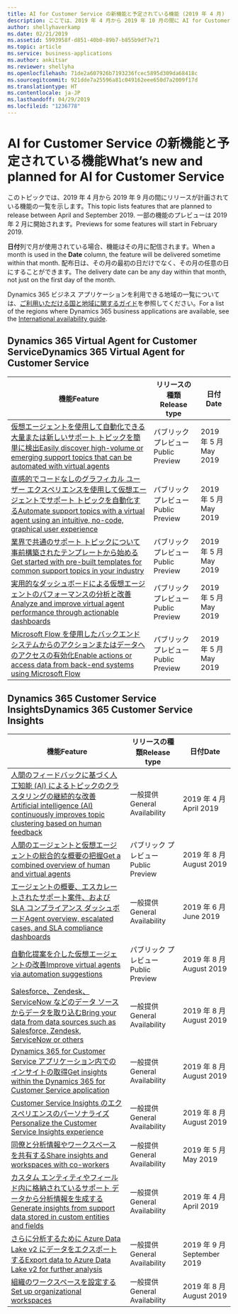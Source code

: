 ```yaml
---
title: AI for Customer Service の新機能と予定されている機能 (2019 年 4 月)
description: ここでは、2019 年 4 月から 2019 年 10 月の間に AI for Customer Service でリリースが計画されている機能の一覧を示します。
author: shellyhaverkamp
ms.date: 02/21/2019
ms.assetid: 5993958f-d851-40b0-89b7-b855b9df7e71
ms.topic: article
ms.service: business-applications
ms.author: ankitsar
ms.reviewer: shellyha
ms.openlocfilehash: 71de2a607926b7193236fcec5895d309da68418c
ms.sourcegitcommit: 921dde7a25596a81c049162eee650d7a2009f17d
ms.translationtype: HT
ms.contentlocale: ja-JP
ms.lasthandoff: 04/29/2019
ms.locfileid: "1236778"
---
```

#  <a name="whats-new-and-planned-for-ai-for-customer-service"></a><span data-ttu-id="70954-103">AI for Customer Service の新機能と予定されている機能</span><span class="sxs-lookup"><span data-stu-id="70954-103">What’s new and planned for AI for Customer Service</span></span>

<span data-ttu-id="70954-104">このトピックでは、2019 年 4 月から 2019 年 9 月の間にリリースが計画されている機能の一覧を示します。</span><span class="sxs-lookup"><span data-stu-id="70954-104">This topic lists features that are planned to release between April and September 2019.</span></span> <span data-ttu-id="70954-105">一部の機能のプレビューは 2019 年 2 月に開始されます。</span><span class="sxs-lookup"><span data-stu-id="70954-105">Previews for some features will start in February 2019.</span></span>

<span data-ttu-id="70954-106">**日付**列で月が使用されている場合、機能はその月に配信されます。</span><span class="sxs-lookup"><span data-stu-id="70954-106">When a month is used in the **Date** column, the feature will be delivered sometime within that month.</span></span> <span data-ttu-id="70954-107">配布日は、その月の最初の日だけでなく、その月の任意の日にすることができます。</span><span class="sxs-lookup"><span data-stu-id="70954-107">The delivery date can be any day within that month, not just on the first day of the month.</span></span>

<span data-ttu-id="70954-108">Dynamics 365 ビジネス アプリケーションを利用できる地域の一覧については、[ご利用いただける国と地域に関するガイド](https://aka.ms/dynamics_365_international_availability_deck)を参照してください。</span><span class="sxs-lookup"><span data-stu-id="70954-108">For a list of the regions where Dynamics 365 business applications are available, see the [International availability guide](https://aka.ms/dynamics_365_international_availability_deck).</span></span>


## <a name="dynamics-365-virtual-agent-for-customer-service"></a><span data-ttu-id="70954-109">Dynamics 365 Virtual Agent for Customer Service</span><span class="sxs-lookup"><span data-stu-id="70954-109">Dynamics 365 Virtual Agent for Customer Service</span></span>

| <span data-ttu-id="70954-110">機能</span><span class="sxs-lookup"><span data-stu-id="70954-110">Feature</span></span>      | <span data-ttu-id="70954-111">リリースの種類</span><span class="sxs-lookup"><span data-stu-id="70954-111">Release type</span></span>         | <span data-ttu-id="70954-112">日付</span><span class="sxs-lookup"><span data-stu-id="70954-112">Date</span></span>                |
|--------------|----------------------|-------------------------------------|
| [<span data-ttu-id="70954-113">仮想エージェントを使用して自動化できる大量または新しいサポート トピックを簡単に検出</span><span class="sxs-lookup"><span data-stu-id="70954-113">Easily discover high-volume or emerging support topics that can be automated with virtual agents</span></span>](virtual-agent/discover-topics.md)    | <span data-ttu-id="70954-114">パブリック プレビュー</span><span class="sxs-lookup"><span data-stu-id="70954-114">Public Preview</span></span>     | <span data-ttu-id="70954-115">2019 年 5 月</span><span class="sxs-lookup"><span data-stu-id="70954-115">May 2019</span></span>                          |
| [<span data-ttu-id="70954-116">直感的でコードなしのグラフィカル ユーザー エクスペリエンスを使用して仮想エージェントでサポート トピックを自動化する</span><span class="sxs-lookup"><span data-stu-id="70954-116">Automate support topics with a virtual agent using an intuitive, no-code, graphical user experience</span></span>](virtual-agent/intuitive-user-experience.md) | <span data-ttu-id="70954-117">パブリック プレビュー</span><span class="sxs-lookup"><span data-stu-id="70954-117">Public Preview</span></span>       | <span data-ttu-id="70954-118">2019 年 5 月</span><span class="sxs-lookup"><span data-stu-id="70954-118">May 2019</span></span>                          |
| [<span data-ttu-id="70954-119">業界で共通のサポート トピックについて事前構築されたテンプレートから始める</span><span class="sxs-lookup"><span data-stu-id="70954-119">Get started with pre-built templates for common support topics in your industry</span></span>](virtual-agent/pre-built-templates.md) | <span data-ttu-id="70954-120">パブリック プレビュー</span><span class="sxs-lookup"><span data-stu-id="70954-120">Public Preview</span></span>       | <span data-ttu-id="70954-121">2019 年 5 月</span><span class="sxs-lookup"><span data-stu-id="70954-121">May 2019</span></span>                          |
| [<span data-ttu-id="70954-122">実用的なダッシュボードによる仮想エージェントのパフォーマンスの分析と改善</span><span class="sxs-lookup"><span data-stu-id="70954-122">Analyze and improve virtual agent performance through actionable dashboards</span></span>](virtual-agent/intuitive-dashboards.md) | <span data-ttu-id="70954-123">パブリック プレビュー</span><span class="sxs-lookup"><span data-stu-id="70954-123">Public Preview</span></span>| <span data-ttu-id="70954-124">2019 年 5 月</span><span class="sxs-lookup"><span data-stu-id="70954-124">May 2019</span></span>   |
| [<span data-ttu-id="70954-125">Microsoft Flow を使用したバックエンド システムからのアクションまたはデータへのアクセスの有効化</span><span class="sxs-lookup"><span data-stu-id="70954-125">Enable actions or access data from back-end systems using Microsoft Flow</span></span>](virtual-agent/using-flow.md) | <span data-ttu-id="70954-126">パブリック プレビュー</span><span class="sxs-lookup"><span data-stu-id="70954-126">Public Preview</span></span> | <span data-ttu-id="70954-127">2019 年 5 月</span><span class="sxs-lookup"><span data-stu-id="70954-127">May 2019</span></span>|

## <a name="dynamics-365-customer-service-insights"></a><span data-ttu-id="70954-128">Dynamics 365 Customer Service Insights</span><span class="sxs-lookup"><span data-stu-id="70954-128">Dynamics 365 Customer Service Insights</span></span>

| <span data-ttu-id="70954-129">機能</span><span class="sxs-lookup"><span data-stu-id="70954-129">Feature</span></span>    | <span data-ttu-id="70954-130">リリースの種類</span><span class="sxs-lookup"><span data-stu-id="70954-130">Release type</span></span>         | <span data-ttu-id="70954-131">日付</span><span class="sxs-lookup"><span data-stu-id="70954-131">Date</span></span> |
|------------|----------------------|----------------------|
| [<span data-ttu-id="70954-132">人間のフィードバックに基づく人工知能 (AI) によるトピックのクラスタリングの継続的な改善</span><span class="sxs-lookup"><span data-stu-id="70954-132">Artificial intelligence (AI) continuously improves topic clustering based on human feedback</span></span>](insights/continuous-ai-improvement.md) | <span data-ttu-id="70954-133">一般提供</span><span class="sxs-lookup"><span data-stu-id="70954-133">General Availability</span></span> | <span data-ttu-id="70954-134">2019 年 4 月</span><span class="sxs-lookup"><span data-stu-id="70954-134">April 2019</span></span>             |
| [<span data-ttu-id="70954-135">人間のエージェントと仮想エージェントの総合的な概要の把握</span><span class="sxs-lookup"><span data-stu-id="70954-135">Get a combined overview of human and virtual agents</span></span>](insights/combined-human-bot-metrics.md) | <span data-ttu-id="70954-136">パブリック プレビュー</span><span class="sxs-lookup"><span data-stu-id="70954-136">Public Preview</span></span> | <span data-ttu-id="70954-137">2019 年 8 月</span><span class="sxs-lookup"><span data-stu-id="70954-137">August 2019</span></span>  |
| [<span data-ttu-id="70954-138">エージェントの概要、エスカレートされたサポート案件、および SLA コンプライアンス ダッシュボード</span><span class="sxs-lookup"><span data-stu-id="70954-138">Agent overview, escalated cases, and SLA compliance dashboards</span></span>](insights/more-dashboard.md) | <span data-ttu-id="70954-139">一般提供</span><span class="sxs-lookup"><span data-stu-id="70954-139">General Availability</span></span> | <span data-ttu-id="70954-140">2019 年 6 月</span><span class="sxs-lookup"><span data-stu-id="70954-140">June 2019</span></span>  |
| [<span data-ttu-id="70954-141">自動化提案を介した仮想エージェントの改善</span><span class="sxs-lookup"><span data-stu-id="70954-141">Improve virtual agents via automation suggestions</span></span>](insights/improve-bot-with-topic-suggestion.md) | <span data-ttu-id="70954-142">パブリック プレビュー</span><span class="sxs-lookup"><span data-stu-id="70954-142">Public Preview</span></span>  | <span data-ttu-id="70954-143">2019 年 8 月</span><span class="sxs-lookup"><span data-stu-id="70954-143">August 2019</span></span>  |
| [<span data-ttu-id="70954-144">Salesforce、Zendesk、ServiceNow などのデータ ソースからデータを取り込む</span><span class="sxs-lookup"><span data-stu-id="70954-144">Bring your data from data sources such as Salesforce, Zendesk, ServiceNow or others</span></span>](insights/more-data-sources-support.md) | <span data-ttu-id="70954-145">一般提供</span><span class="sxs-lookup"><span data-stu-id="70954-145">General Availability</span></span> | <span data-ttu-id="70954-146">2019 年 8 月</span><span class="sxs-lookup"><span data-stu-id="70954-146">August 2019</span></span>   |
| [<span data-ttu-id="70954-147">Dynamics 365 for Customer Service アプリケーション内でのインサイトの取得</span><span class="sxs-lookup"><span data-stu-id="70954-147">Get insights within the Dynamics 365 for Customer Service application</span></span>](insights/integrated-experience-with-dynamics-365-for-customer-service.md)   | <span data-ttu-id="70954-148">一般提供</span><span class="sxs-lookup"><span data-stu-id="70954-148">General Availability</span></span> | <span data-ttu-id="70954-149">2019 年 8 月</span><span class="sxs-lookup"><span data-stu-id="70954-149">August 2019</span></span>             |
| [<span data-ttu-id="70954-150">Customer Service Insights のエクスペリエンスのパーソナライズ</span><span class="sxs-lookup"><span data-stu-id="70954-150">Personalize the Customer Service Insights experience</span></span>](insights/personalized-experience.md)  | <span data-ttu-id="70954-151">一般提供</span><span class="sxs-lookup"><span data-stu-id="70954-151">General Availability</span></span> | <span data-ttu-id="70954-152">2019 年 8 月</span><span class="sxs-lookup"><span data-stu-id="70954-152">August 2019</span></span>  |
| [<span data-ttu-id="70954-153">同僚と分析情報やワークスペースを共有する</span><span class="sxs-lookup"><span data-stu-id="70954-153">Share insights and workspaces with co-workers</span></span>](insights/workspace-sharing.md)  | <span data-ttu-id="70954-154">一般提供</span><span class="sxs-lookup"><span data-stu-id="70954-154">General Availability</span></span> | <span data-ttu-id="70954-155">2019 年 5 月</span><span class="sxs-lookup"><span data-stu-id="70954-155">May 2019</span></span>             |
| [<span data-ttu-id="70954-156">カスタム エンティティやフィールド内に格納されているサポート データから分析情報を生成する</span><span class="sxs-lookup"><span data-stu-id="70954-156">Generate insights from support data stored in custom entities and fields</span></span>](insights/custom-entities-support.md) | <span data-ttu-id="70954-157">一般提供</span><span class="sxs-lookup"><span data-stu-id="70954-157">General Availability</span></span> | <span data-ttu-id="70954-158">2019 年 4 月</span><span class="sxs-lookup"><span data-stu-id="70954-158">April 2019</span></span>             |
| [<span data-ttu-id="70954-159">さらに分析するために Azure Data Lake v2 にデータをエクスポートする</span><span class="sxs-lookup"><span data-stu-id="70954-159">Export data to Azure Data Lake v2 for further analysis</span></span>](insights/export-data-to-azure-data-lake-v2.md)  | <span data-ttu-id="70954-160">一般提供</span><span class="sxs-lookup"><span data-stu-id="70954-160">General Availability</span></span> | <span data-ttu-id="70954-161">2019 年 9 月</span><span class="sxs-lookup"><span data-stu-id="70954-161">September 2019</span></span>      |
| [<span data-ttu-id="70954-162">組織のワークスペースを設定する</span><span class="sxs-lookup"><span data-stu-id="70954-162">Set up organizational workspaces</span></span>](insights/setup-organizational-workspace.md)  | <span data-ttu-id="70954-163">一般提供</span><span class="sxs-lookup"><span data-stu-id="70954-163">General Availability</span></span> | <span data-ttu-id="70954-164">2019 年 8 月</span><span class="sxs-lookup"><span data-stu-id="70954-164">August 2019</span></span>       |
